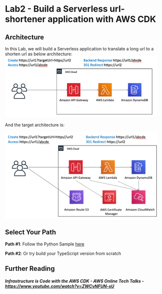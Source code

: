 # Lab2 - Build a Serverless url-shortener application with AWS CDK   

## Architecture
In this Lab, we will build a Serverless application to translate a long url to a shorten url as below architecture:
![Arch](./img/img00-arch-1.png)



And the target architecture is:

![arch final](./img/img09-arch-02.png)



## Select Your Path

**Path #1**: Follow the Python Sample [here](https://github.com/pahud/aws-cdk-python-workshop/tree/master/Lab4) 

**Path #2**: Or try build your TypeScript version from scratch



## Further Reading

##### Infrastructure is Code with the AWS CDK - AWS Online Tech Talks - https://www.youtube.com/watch?v=ZWCvNFUN-sU